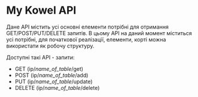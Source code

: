 # My Kowel API

Дане АРІ містить усі основні елементи потрібні для отримання GET/POST/PUT/DELETE запитів. В цьому АРІ на даний момент міститься усі потрібні, для початкової реалізації, елементи, корті можна використати як робочу структуру.

Доступні такі АРІ - запити:
 - GET (ip/*name_of_table*/get)
 - POST (ip/*name_of_table*/add)
 - PUT (ip/*name_of_table*/update)
 - DELETE (ip/*name_of_table*/delete)